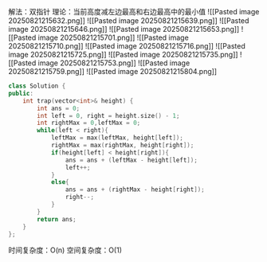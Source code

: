 解法：双指针
理论：当前高度减左边最高和右边最高中的最小值
![[Pasted image 20250821215632.png]]
![[Pasted image 20250821215639.png]]
![[Pasted image 20250821215646.png]]
![[Pasted image 20250821215653.png]]
![[Pasted image 20250821215701.png]]
![[Pasted image 20250821215710.png]]
![[Pasted image 20250821215716.png]]
![[Pasted image 20250821215725.png]]
![[Pasted image 20250821215735.png]]
![[Pasted image 20250821215753.png]]
![[Pasted image 20250821215759.png]]
![[Pasted image 20250821215804.png]]

```cpp
class Solution {
public:
    int trap(vector<int>& height) {
        int ans = 0;
        int left = 0, right = height.size() - 1;
        int rightMax = 0,leftMax = 0;
        while(left < right){
            leftMax = max(leftMax, height[left]);
            rightMax = max(rightMax, height[right]);
            if(height[left] < height[right]){
                ans = ans + (leftMax - height[left]);
                left++;
            }
            else{
                ans = ans + (rightMax - height[right]);
                right--;
            }
        }
        return ans;
    }
};
```

时间复杂度：O(n)
空间复杂度：O(1)